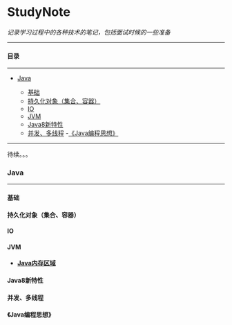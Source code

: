 # StudyNote
_记录学习过程中的各种技术的笔记，包括面试时候的一些准备_  

***
#### **目录**

***

- [Java](#java)
  
    - [基础](#基础)
    - [持久化对象（集合、容器）](#持久化对象（集合、容器）)
    - [IO](#IO)
    - [JVM](#jvm)
    - [Java8新特性](#Java8新特性) 
    - [并发、多线程](#并发、多线程)
-[《Java编程思想》](#《Java编程思想》)
    
***
待续。。。
### Java
***
#### 基础
#### 持久化对象（集合、容器）
#### IO
#### JVM
* **[Java内存区域](docs/java/JVM/Java内存区域与内存溢出异常.md)**
#### Java8新特性
#### 并发、多线程
#### 《Java编程思想》


